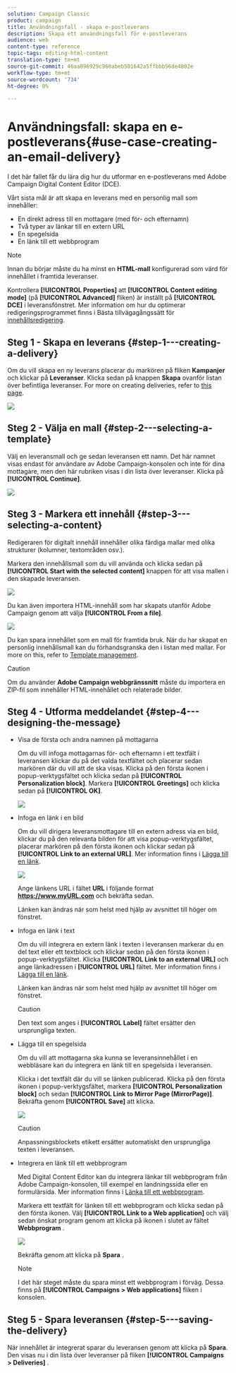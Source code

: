 ```yaml
---
solution: Campaign Classic
product: campaign
title: Användningsfall - skapa e-postleverans
description: Skapa ett användningsfall för e-postleverans
audience: web
content-type: reference
topic-tags: editing-html-content
translation-type: tm+mt
source-git-commit: 46aa896929c960abeb501642a5ffbbb56de4802e
workflow-type: tm+mt
source-wordcount: '734'
ht-degree: 0%

---
```



# Användningsfall: skapa en e-postleverans{#use-case-creating-an-email-delivery}

I det här fallet får du lära dig hur du utformar en e-postleverans med Adobe Campaign Digital Content Editor (DCE).

Vårt sista mål är att skapa en leverans med en personlig mall som innehåller:

* En direkt adress till en mottagare (med för- och efternamn)
* Två typer av länkar till en extern URL
* En spegelsida
* En länk till ett webbprogram

>[!NOTE]
>
>Innan du börjar måste du ha minst en **HTML-mall** konfigurerad som värd för innehållet i framtida leveranser.
>
>Kontrollera **[!UICONTROL Properties]** att **[!UICONTROL Content editing mode]** (på **[!UICONTROL Advanced]** fliken) är inställt på **[!UICONTROL DCE]** i leveransfönstret. Mer information om hur du optimerar redigeringsprogrammet finns i Bästa tillvägagångssätt för [innehållsredigering](../../web/using/content-editing-best-practices.md).

## Steg 1 - Skapa en leverans {#step-1---creating-a-delivery}

Om du vill skapa en ny leverans placerar du markören på fliken **Kampanjer** och klickar på **Leveranser**. Klicka sedan på knappen **Skapa** ovanför listan över befintliga leveranser. For more on creating deliveries, refer to [this page](../../delivery/using/about-email-channel.md).

![](assets/delivery_step_1.png)

## Steg 2 - Välja en mall {#step-2---selecting-a-template}

Välj en leveransmall och ge sedan leveransen ett namn. Det här namnet visas endast för användare av Adobe Campaign-konsolen och inte för dina mottagare, men den här rubriken visas i din lista över leveranser. Klicka på **[!UICONTROL Continue]**.

![](assets/dce_delivery_model.png)

## Steg 3 - Markera ett innehåll {#step-3---selecting-a-content}

Redigeraren för digitalt innehåll innehåller olika färdiga mallar med olika strukturer (kolumner, textområden osv.).

Markera den innehållsmall som du vill använda och klicka sedan på **[!UICONTROL Start with the selected content]** knappen för att visa mallen i den skapade leveransen.

![](assets/dce_select_model.png)

Du kan även importera HTML-innehåll som har skapats utanför Adobe Campaign genom att välja **[!UICONTROL From a file]**.

![](assets/dce_select_from_file_template.png)

Du kan spara innehållet som en mall för framtida bruk. När du har skapat en personlig innehållsmall kan du förhandsgranska den i listan med mallar. For more on this, refer to [Template management](../../web/using/template-management.md).

>[!CAUTION]
>
>Om du använder **Adobe Campaign webbgränssnitt** måste du importera en ZIP-fil som innehåller HTML-innehållet och relaterade bilder.

## Steg 4 - Utforma meddelandet {#step-4---designing-the-message}

* Visa de första och andra namnen på mottagarna

   Om du vill infoga mottagarnas för- och efternamn i ett textfält i leveransen klickar du på det valda textfältet och placerar sedan markören där du vill att de ska visas. Klicka på den första ikonen i popup-verktygsfältet och klicka sedan på **[!UICONTROL Personalization block]**. Markera **[!UICONTROL Greetings]** och klicka sedan på **[!UICONTROL OK]**.

   ![](assets/dce_personalizationblock_greetings.png)

* Infoga en länk i en bild

   Om du vill dirigera leveransmottagare till en extern adress via en bild, klickar du på den relevanta bilden för att visa popup-verktygsfältet, placerar markören på den första ikonen och klickar sedan på **[!UICONTROL Link to an external URL]**. Mer information finns i [Lägga till en länk](../../web/using/editing-content.md#adding-a-link).

   ![](assets/dce_externalpage.png)

   Ange länkens URL i fältet **URL** i följande format **https://www.myURL.com** och bekräfta sedan.

   Länken kan ändras när som helst med hjälp av avsnittet till höger om fönstret.

* Infoga en länk i text

   Om du vill integrera en extern länk i texten i leveransen markerar du en del text eller ett textblock och klickar sedan på den första ikonen i popup-verktygsfältet. Klicka **[!UICONTROL Link to an external URL]** och ange länkadressen i **[!UICONTROL URL]** fältet. Mer information finns i [Lägga till en länk](../../web/using/editing-content.md#adding-a-link).

   Länken kan ändras när som helst med hjälp av avsnittet till höger om fönstret.

   >[!CAUTION]
   >
   >Den text som anges i **[!UICONTROL Label]** fältet ersätter den ursprungliga texten.

* Lägga till en spegelsida

   Om du vill att mottagarna ska kunna se leveransinnehållet i en webbläsare kan du integrera en länk till en spegelsida i leveransen.

   Klicka i det textfält där du vill se länken publicerad. Klicka på den första ikonen i popup-verktygsfältet, markera **[!UICONTROL Personalization block]** och sedan **[!UICONTROL Link to Mirror Page (MirrorPage)]**. Bekräfta genom **[!UICONTROL Save]** att klicka.

   ![](assets/dce_mirrorpage.png)

   >[!CAUTION]
   >
   >Anpassningsblockets etikett ersätter automatiskt den ursprungliga texten i leveransen.

* Integrera en länk till ett webbprogram

   Med Digital Content Editor kan du integrera länkar till webbprogram från Adobe Campaign-konsolen, till exempel en landningssida eller en formulärsida. Mer information finns i [Länka till ett webbprogram](../../web/using/editing-content.md#link-to-a-web-application).

   Markera ett textfält för länken till ett webbprogram och klicka sedan på den första ikonen. Välj **[!UICONTROL Link to a Web application]** och välj sedan önskat program genom att klicka på ikonen i slutet av fältet **Webbprogram** .

   ![](assets/dce_webapp.png)

   Bekräfta genom att klicka på **Spara** .

   >[!NOTE]
   >
   >I det här steget måste du spara minst ett webbprogram i förväg. Dessa finns på **[!UICONTROL Campaigns > Web applications]** fliken i konsolen.

## Steg 5 - Spara leveransen {#step-5---saving-the-delivery}

När innehållet är integrerat sparar du leveransen genom att klicka på **Spara**. Den visas nu i din lista över leveranser på fliken **[!UICONTROL Campaigns > Deliveries]** .
